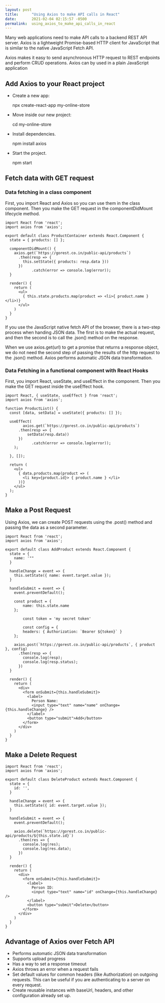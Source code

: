 ```yaml
---
layout: post
title:      "Using Axios to make API calls in React"
date:       2021-02-04 02:15:57 -0500
permalink:  using_axios_to_make_api_calls_in_react
---
```



Many web applications need to make API calls to a backend REST API server.  Axios is a lightweight Promise-based HTTP client for JavaScript that is similar to the native JavaScript Fetch API.

Axios makes it easy to send asynchronous HTTP request to REST endpoints and perform CRUD operations. Axios can by used in a plain JavaScript application

## Add Axios to your React project

* Create a new app:

    npx create-react-app my-online-store

* Move inside our new project:

    cd my-online-store

* Install dependencies.

    npm install axios

* Start the project.

    npm start


## Fetch data with GET request 
### Data fetching in a class component
First, you import React and Axios so you can use them in the class component. 
Then you make the GET request in the componentDidMount lifecycle method.

```
import React from 'react';
import axios from 'axios';

export default class ProductContainer extends React.Component {
  state = { products: [] };

  componentDidMount() {
    axios.get(`https://gorest.co.in/public-api/products`)
      .then(resp => {
        this.setState({ products: resp.data }))
      })
			.catch(error => console.log(error));
  }

  render() {
    return (
      <ul>
        { this.state.products.map(product => <li>{ product.name }</li>)}
      </ul>
    )
  }
}
```
If you use the JavaScript native fetch API of the browser, there is a two-step process when handing JSON data. The first is to make the actual request, and then the second is to call the .json() method on the response.

When we use axios.get(url) to get a promise that returns a response object, we do not need the second step of passing the results of the http request to the .json() method. Axios performs automatic JSON data transformation.


### Data Fetching in a functional component with React Hooks
First, you import React, useState, and useEffect in the component. 
Then you make the GET request inside the useEffect hook.
```
import React, { useState, useEffect } from 'react';
import axios from 'axios';
 
function ProductList() {
  const [data, setData] = useState({ products: [] });
 
  useEffect(
	    axios.get(`https://gorest.co.in/public-api/products`)
      .then(resp => {
          setData(resp.data))
      })
			.catch(error => console.log(error));
    );

  }, []);
 
  return (
    <ul>
      { data.products.map(product => (
        <li key={product.id}> { product.name } </li>
      ))}
    </ul>
  );
}
```

## Make a Post Request 
Using Axios, we can create POST requests using the .post() method and passing the data as a second parameter. 

```
import React from 'react';
import axios from 'axios';

export default class AddProduct extends React.Component {
  state = {
    name: '""
  }

  handleChange = event => {
    this.setState({ name: event.target.value });
  }

  handleSubmit = event => {
    event.preventDefault();

    const product = {
        name: this.state.name
    };
		
		const token = 'my secret token'
		
		const config = {
        headers: { Authorization: `Bearer ${token}` }
    };
		
    axios.post(`https://gorest.co.in/public-api/products`, { product }, config)
      .then(resp => {
        console.log(resp);
        console.log(resp.status);
      })
  }

  render() {
    return (
      <div>
        <form onSubmit={this.handleSubmit}>
          <label>
            Person Name:
            <input type="text" name="name" onChange={this.handleChange} />
          </label>
          <button type="submit">Add</button>
        </form>
      </div>
    )
  }
}
```

## Make a Delete Request
```
import React from 'react';
import axios from 'axios';

export default class DeleteProduct extends React.Component {
  state = {
    id: '',
  }

  handleChange = event => {
    this.setState({ id: event.target.value });
  }

  handleSubmit = event => {
    event.preventDefault();

    axios.delete(`https://gorest.co.in/public-api/products/${this.state.id}`)
      .then(res => {
        console.log(res);
        console.log(res.data);
      })
  }

  render() {
    return (
      <div>
        <form onSubmit={this.handleSubmit}>
          <label>
            Person ID:
            <input type="text" name="id" onChange={this.handleChange} />
          </label>
          <button type="submit">Delete</button>
        </form>
      </div>
    )
  }
}
```
## Advantage of Axios over Fetch API
* Performs automatic JSON data transformation
* Supports upload progress
* Has a way to set a response timeout
* Axios throws an error when a request fails
*  Set default values for common headers (like Authorization) on outgoing requests. This can be useful if you are authenticating to a server on every request.
*  Create reusable instances with baseUrl, headers, and other configuration already set up.
